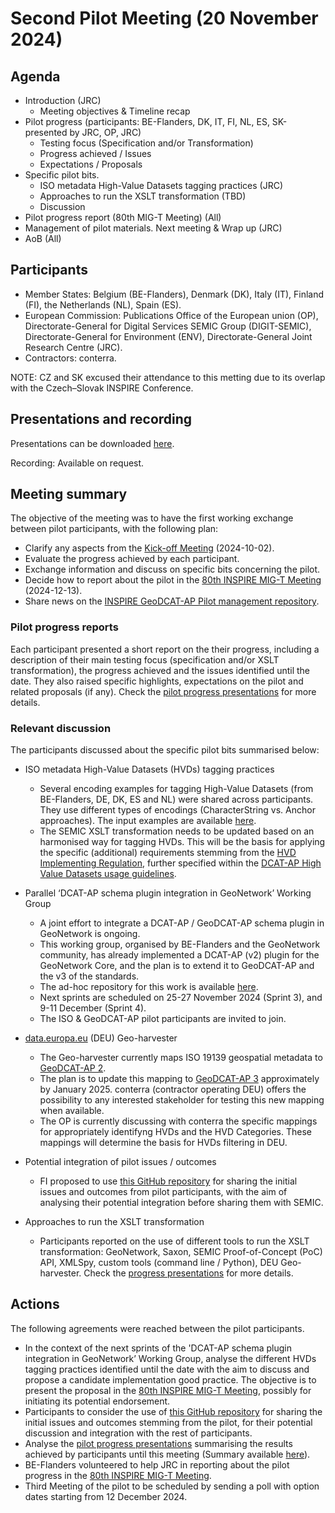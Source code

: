 # Second Pilot Meeting (20 November 2024)

## Agenda

*	Introduction (JRC)
    * Meeting objectives & Timeline recap
*	Pilot progress (participants: BE-Flanders, DK, IT, FI, NL, ES, SK-presented by JRC, OP, JRC)
    *	Testing focus (Specification and/or Transformation)
    * Progress achieved / Issues
    * Expectations / Proposals
*	Specific pilot bits.
    * ISO metadata High-Value Datasets tagging practices (JRC)
    * Approaches to run the XSLT transformation (TBD)
    * Discussion
* Pilot progress report (80th MIG-T Meeting) (All)
* Management of pilot materials. Next meeting & Wrap up (JRC)
* AoB (All)

## Participants

* Member States: Belgium (BE-Flanders), Denmark (DK), Italy (IT), Finland (FI), the Netherlands (NL), Spain (ES).
* European Commission: Publications Office of the European union (OP), Directorate-General for Digital Services SEMIC Group (DIGIT-SEMIC), Directorate-General for Environment (ENV), Directorate-General Joint Research Centre (JRC).
* Contractors: conterra.

NOTE: CZ and SK excused their attendance to this metting due to its overlap with the Czech–Slovak INSPIRE Conference.

## Presentations and recording

Presentations can be downloaded [here](https://github.com/INSPIRE-MIF/GeoDCAT-AP-pilot/tree/main/meetings/2024-11-20/presentations).

Recording: Available on request. 

## Meeting summary

The objective of the meeting was to have the first working exchange between pilot participants, with the following plan:
* Clarify any aspects from the [Kick-off Meeting](https://github.com/INSPIRE-MIF/GeoDCAT-AP-pilot/tree/main/meetings/2024-10-02) (2024-10-02).
* Evaluate the progress achieved by each participant.
* Exchange information and discuss on specific bits concerning the pilot.
* Decide how to report about the pilot in the [80th INSPIRE MIG-T Meeting](https://wikis.ec.europa.eu/display/InspireMIG/80th+MIG-T+meeting+2024-12-13) (2024-12-13).
* Share news on the [INSPIRE GeoDCAT-AP Pilot management repository](https://github.com/INSPIRE-MIF/GeoDCAT-AP-pilot/).

### Pilot progress reports
Each participant presented a short report on the their progress, including a description of their main testing focus (specification and/or XSLT transformation), the progress achieved and the issues identified until the date. They also raised specific highlights, expectations on the pilot and related proposals (if any).
Check the [pilot progress presentations](https://github.com/INSPIRE-MIF/GeoDCAT-AP-pilot/tree/main/meetings/2024-11-20/presentations) for more details.

### Relevant discussion	

The participants discussed about the specific pilot bits summarised below:

* ISO metadata High-Value Datasets (HVDs) tagging practices
  * Several encoding examples for tagging High-Value Datasets (from BE-Flanders, DE, DK, ES and NL) were shared across participants. They use different types of encodings (CharacterString vs. Anchor approaches). The input examples are available [here](https://github.com/INSPIRE-MIF/GeoDCAT-AP-pilot/tree/main/good-practices/hvd-tagging/inputs).
  * The SEMIC XSLT transformation needs to be updated based on an harmonised way for tagging HVDs. This will be the basis for applying the specific (additional) requirements stemming from the [HVD Implementing Regulation](https://eur-lex.europa.eu/legal-content/EN/TXT/?uri=CELEX:32023R0138), further specified within the [DCAT-AP High Value Datasets usage guidelines](https://semiceu.github.io/DCAT-AP/releases/3.0.0-hvd/).

* Parallel ‘DCAT-AP schema plugin integration in GeoNetwork’ Working Group
  * A joint effort to integrate a DCAT-AP / GeoDCAT-AP schema plugin in GeoNetwork is ongoing.
  * This working group, organised by BE-Flanders and the GeoNetwork community, has already implemented a DCAT-AP (v2) plugin for the GeoNetwork Core, and the plan is to extend it to GeoDCAT-AP and the v3 of the standards.
  * The ad-hoc repository for this work is available [here](https://github.com/orgs/metadata101/projects/2).
  * Next sprints are scheduled on 25-27 November 2024 (Sprint 3), and 9-11 December (Sprint 4).
  * The ISO & GeoDCAT-AP pilot participants are invited to join.

* [data.europa.eu](https://data.europa.eu/en) (DEU) Geo-harvester
  * The Geo-harvester currently maps ISO 19139 geospatial metadata to [GeoDCAT-AP 2](https://semiceu.github.io/GeoDCAT-AP/releases/2.0.0/).
  * The plan is to update this mapping to [GeoDCAT-AP 3](https://semiceu.github.io/GeoDCAT-AP/releases/3.0.0/) approximately by January 2025. conterra (contractor operating DEU) offers the possibility to any interested stakeholder for testing this new mapping when available.
  * The OP is currently discussing with conterra the specific mappings for appropriately identifyng HVDs and the HVD Categories. These mappings will determine the basis for HVDs filtering in DEU.

* Potential integration of pilot issues / outcomes
  *  FI proposed to use [this GitHub repository](https://github.com/INSPIRE-MIF/GeoDCAT-AP-pilot/issues) for sharing the initial issues and outcomes from pilot participants, with the aim of analysing their potential integration before sharing them with SEMIC.

* Approaches to run the XSLT transformation
  * Participants reported on the use of different tools to run the XSLT transformation: GeoNetwork, Saxon, SEMIC Proof-of-Concept (PoC) API, XMLSpy, custom tools (command line / Python), DEU Geo-harvester. Check the [progress presentations](https://github.com/INSPIRE-MIF/GeoDCAT-AP-pilot/tree/main/meetings/2024-11-20/presentations) for more details.


## Actions

The following agreements were reached between the pilot participants.
* In the context of the next sprints of the 'DCAT-AP schema plugin integration in GeoNetwork’ Working Group, analyse the different HVDs tagging practices identified until the date with the aim to discuss and propose a candidate implementation good practice. The objective is to present the proposal in the [80th INSPIRE MIG-T Meeting](https://wikis.ec.europa.eu/display/InspireMIG/80th+MIG-T+meeting+2024-12-13), possibly for initiating its potential endorsement.
* Participants to consider the use of [this GitHub repository](https://github.com/INSPIRE-MIF/GeoDCAT-AP-pilot/issues) for sharing the initial issues and outcomes stemming from the pilot, for their potential discussion and integration with the rest of participants.
* Analyse the [pilot progress presentations](https://github.com/INSPIRE-MIF/GeoDCAT-AP-pilot/tree/main/meetings/2024-11-20/presentations) summarising the results achieved by participants until this meeting (Summary available [here](https://github.com/INSPIRE-MIF/GeoDCAT-AP-pilot/blob/main/meetings/2024-11-20/GeoDCAT-AP_Pilot-Second_Meeting-Progress_summary.pdf)).
* BE-Flanders volunteered to help JRC in reporting about the pilot progress in the [80th INSPIRE MIG-T Meeting](https://wikis.ec.europa.eu/display/InspireMIG/80th+MIG-T+meeting+2024-12-13).
* Third Meeting of the pilot to be scheduled by sending a poll with option dates starting from 12 December 2024.
